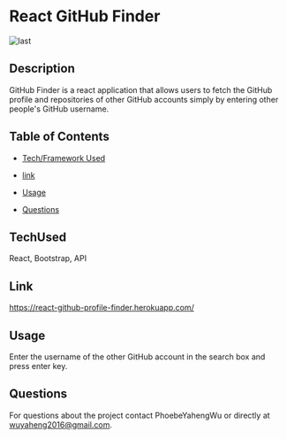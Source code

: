 
# React GitHub Finder
![last](https://user-images.githubusercontent.com/52837649/86248012-474fb900-bb7b-11ea-9788-9a573aa09714.gif)

## Description
GitHub Finder is a react application that allows users to fetch the GitHub profile and repositories of other GitHub accounts simply by entering other people's GitHub username.

## Table of Contents

* [Tech/Framework Used](#TechUsed)

* [link](#Link)

* [Usage](#usage)

* [Questions](#Questions)


## TechUsed
React, Bootstrap, API

## Link
https://react-github-profile-finder.herokuapp.com/

## Usage
Enter the username of the other GitHub account in the search box and press enter key.

## Questions
For questions about the project contact PhoebeYahengWu or directly at wuyaheng2016@gmail.com.

